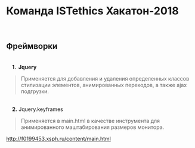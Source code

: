 # Команда ISTethics Хакатон-2018

 &nbsp;&nbsp;&nbsp;&nbsp;<h2> Фреймворки </h2>
 <br/>&nbsp;&nbsp;&nbsp;&nbsp;<strong>1. &nbsp;Jquery </strong> 
 <br/><p><blockquote> Применяется для добавления и удаления определенных классов стилизации элементов, анимированных переходов,
а также ajax подгрузки.</blockquote></p>
 <br/>&nbsp;&nbsp;&nbsp;&nbsp;<strong>2.</strong> Jquery.keyframes
 <br/><p><blockquote> Применяется в main.html в качестве инструмента для анимированного маштабирования размеров монитора.</blockquote></p>



http://f0199453.xsph.ru/content/main.html
